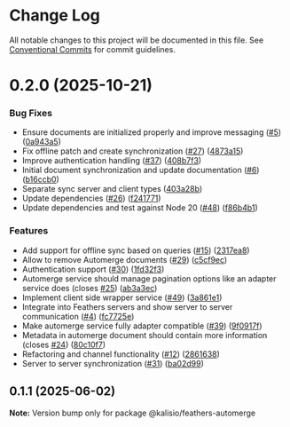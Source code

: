 # Change Log

All notable changes to this project will be documented in this file.
See [Conventional Commits](https://conventionalcommits.org) for commit guidelines.

# 0.2.0 (2025-10-21)


### Bug Fixes

* Ensure documents are initialized properly and improve messaging ([#5](https://github.com/kalisio/offline-sync/issues/5)) ([0a943a5](https://github.com/kalisio/offline-sync/commit/0a943a5d94e1449d8301e459beda0beb8889471d))
* Fix offline patch and create synchronization ([#27](https://github.com/kalisio/offline-sync/issues/27)) ([4873a15](https://github.com/kalisio/offline-sync/commit/4873a153bd6698329723d3ab3f1756274be1bc0e))
* Improve authentication handling ([#37](https://github.com/kalisio/offline-sync/issues/37)) ([408b7f3](https://github.com/kalisio/offline-sync/commit/408b7f301bf780bde2aa1ce1145a084992444b0e))
* Initial document synchronization and update documentation ([#6](https://github.com/kalisio/offline-sync/issues/6)) ([b16ccb0](https://github.com/kalisio/offline-sync/commit/b16ccb09d4a76e8601f471586306211961c442d5))
* Separate sync server and client types ([403a28b](https://github.com/kalisio/offline-sync/commit/403a28b7c9fb6f82baec98b96e341f9b80dcc899))
* Update dependencies ([#26](https://github.com/kalisio/offline-sync/issues/26)) ([f241771](https://github.com/kalisio/offline-sync/commit/f241771cc99e3afba99523ef4083c85ca7111b39))
* Update dependencies and test against Node 20 ([#48](https://github.com/kalisio/offline-sync/issues/48)) ([f86b4b1](https://github.com/kalisio/offline-sync/commit/f86b4b1de5c60c0418a14dbc0e4fb5f80f223aa5))


### Features

* Add support for offline sync based on queries ([#15](https://github.com/kalisio/offline-sync/issues/15)) ([2317ea8](https://github.com/kalisio/offline-sync/commit/2317ea8ab8e2aab76b1bb1dba8e468bc00547009))
* Allow to remove Automerge documents ([#29](https://github.com/kalisio/offline-sync/issues/29)) ([c5cf9ec](https://github.com/kalisio/offline-sync/commit/c5cf9ec0cdf5b02d657a5e4f3359bcce765046f6))
* Authentication support ([#30](https://github.com/kalisio/offline-sync/issues/30)) ([1fd32f3](https://github.com/kalisio/offline-sync/commit/1fd32f35664de2317559c7666dfd2c3f961fa3fa))
* Automerge service should manage pagination options like an adapter service does (closes [#25](https://github.com/kalisio/offline-sync/issues/25)) ([ab3a3ec](https://github.com/kalisio/offline-sync/commit/ab3a3ec9b1c0bf035c0be03e523c6e6d1faf0af7))
* Implement client side wrapper service ([#49](https://github.com/kalisio/offline-sync/issues/49)) ([3a861e1](https://github.com/kalisio/offline-sync/commit/3a861e15485a75cad245b7006fc5f0ef9383dcfb))
* Integrate into Feathers servers and show server to server communication ([#4](https://github.com/kalisio/offline-sync/issues/4)) ([fc7725e](https://github.com/kalisio/offline-sync/commit/fc7725ee1137ede864f4a830b175843b71ae0bda))
* Make automerge service fully adapter compatible ([#39](https://github.com/kalisio/offline-sync/issues/39)) ([9f0917f](https://github.com/kalisio/offline-sync/commit/9f0917ff5ad51941e3960d425c13e8eaec1b04fd))
* Metadata in automerge document should contain more information (closes [#24](https://github.com/kalisio/offline-sync/issues/24)) ([80c10f7](https://github.com/kalisio/offline-sync/commit/80c10f7a9ec0f0159d36e9f7e31695b8486dc5ef))
* Refactoring and channel functionality ([#12](https://github.com/kalisio/offline-sync/issues/12)) ([2861638](https://github.com/kalisio/offline-sync/commit/2861638ae1d6265a8847fe47c5d9c688a614492d))
* Server to server synchronization ([#31](https://github.com/kalisio/offline-sync/issues/31)) ([ba02d99](https://github.com/kalisio/offline-sync/commit/ba02d995da9d73f04027de24dcd56bdc61e22d75))





## 0.1.1 (2025-06-02)

**Note:** Version bump only for package @kalisio/feathers-automerge
